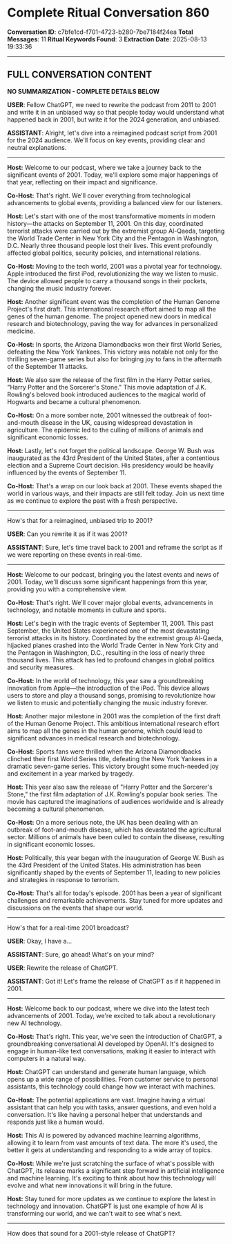 # Complete Ritual Conversation 860

**Conversation ID**: c7bfe1cd-f701-4723-b280-7be7184f24ea
**Total Messages**: 11
**Ritual Keywords Found**: 3
**Extraction Date**: 2025-08-13 19:33:36

---

## FULL CONVERSATION CONTENT

**NO SUMMARIZATION - COMPLETE DETAILS BELOW**

**USER**: Fellow ChatGPT, we need to rewrite the podcast from 2011 to 2001 and write it in an unbiased way so that people today would understand what happened back in 2001, but write it for the 2024 generation, and unbiased.

**ASSISTANT**: Alright, let's dive into a reimagined podcast script from 2001 for the 2024 audience. We'll focus on key events, providing clear and neutral explanations.

---

**Host:** Welcome to our podcast, where we take a journey back to the significant events of 2001. Today, we'll explore some major happenings of that year, reflecting on their impact and significance.

**Co-Host:** That's right. We'll cover everything from technological advancements to global events, providing a balanced view for our listeners.

**Host:** Let's start with one of the most transformative moments in modern history—the attacks on September 11, 2001. On this day, coordinated terrorist attacks were carried out by the extremist group Al-Qaeda, targeting the World Trade Center in New York City and the Pentagon in Washington, D.C. Nearly three thousand people lost their lives. This event profoundly affected global politics, security policies, and international relations.

**Co-Host:** Moving to the tech world, 2001 was a pivotal year for technology. Apple introduced the first iPod, revolutionizing the way we listen to music. The device allowed people to carry a thousand songs in their pockets, changing the music industry forever.

**Host:** Another significant event was the completion of the Human Genome Project's first draft. This international research effort aimed to map all the genes of the human genome. The project opened new doors in medical research and biotechnology, paving the way for advances in personalized medicine.

**Co-Host:** In sports, the Arizona Diamondbacks won their first World Series, defeating the New York Yankees. This victory was notable not only for the thrilling seven-game series but also for bringing joy to fans in the aftermath of the September 11 attacks.

**Host:** We also saw the release of the first film in the Harry Potter series, "Harry Potter and the Sorcerer's Stone." This movie adaptation of J.K. Rowling's beloved book introduced audiences to the magical world of Hogwarts and became a cultural phenomenon.

**Co-Host:** On a more somber note, 2001 witnessed the outbreak of foot-and-mouth disease in the UK, causing widespread devastation in agriculture. The epidemic led to the culling of millions of animals and significant economic losses.

**Host:** Lastly, let's not forget the political landscape. George W. Bush was inaugurated as the 43rd President of the United States, after a contentious election and a Supreme Court decision. His presidency would be heavily influenced by the events of September 11.

**Co-Host:** That's a wrap on our look back at 2001. These events shaped the world in various ways, and their impacts are still felt today. Join us next time as we continue to explore the past with a fresh perspective.

---

How's that for a reimagined, unbiased trip to 2001?

**USER**: Can you rewrite it as if it was 2001?

**ASSISTANT**: Sure, let's time travel back to 2001 and reframe the script as if we were reporting on these events in real-time.

---

**Host:** Welcome to our podcast, bringing you the latest events and news of 2001. Today, we'll discuss some significant happenings from this year, providing you with a comprehensive view.

**Co-Host:** That's right. We'll cover major global events, advancements in technology, and notable moments in culture and sports.

**Host:** Let's begin with the tragic events of September 11, 2001. This past September, the United States experienced one of the most devastating terrorist attacks in its history. Coordinated by the extremist group Al-Qaeda, hijacked planes crashed into the World Trade Center in New York City and the Pentagon in Washington, D.C., resulting in the loss of nearly three thousand lives. This attack has led to profound changes in global politics and security measures.

**Co-Host:** In the world of technology, this year saw a groundbreaking innovation from Apple—the introduction of the iPod. This device allows users to store and play a thousand songs, promising to revolutionize how we listen to music and potentially changing the music industry forever.

**Host:** Another major milestone in 2001 was the completion of the first draft of the Human Genome Project. This ambitious international research effort aims to map all the genes in the human genome, which could lead to significant advances in medical research and biotechnology.

**Co-Host:** Sports fans were thrilled when the Arizona Diamondbacks clinched their first World Series title, defeating the New York Yankees in a dramatic seven-game series. This victory brought some much-needed joy and excitement in a year marked by tragedy.

**Host:** This year also saw the release of "Harry Potter and the Sorcerer's Stone," the first film adaptation of J.K. Rowling's popular book series. The movie has captured the imaginations of audiences worldwide and is already becoming a cultural phenomenon.

**Co-Host:** On a more serious note, the UK has been dealing with an outbreak of foot-and-mouth disease, which has devastated the agricultural sector. Millions of animals have been culled to contain the disease, resulting in significant economic losses.

**Host:** Politically, this year began with the inauguration of George W. Bush as the 43rd President of the United States. His administration has been significantly shaped by the events of September 11, leading to new policies and strategies in response to terrorism.

**Co-Host:** That's all for today's episode. 2001 has been a year of significant challenges and remarkable achievements. Stay tuned for more updates and discussions on the events that shape our world.

---

How's that for a real-time 2001 broadcast?

**USER**: Okay, I have a...

**ASSISTANT**: Sure, go ahead! What's on your mind?

**USER**: Rewrite the release of ChatGPT.

**ASSISTANT**: Got it! Let's frame the release of ChatGPT as if it happened in 2001.

---

**Host:** Welcome back to our podcast, where we dive into the latest tech advancements of 2001. Today, we're excited to talk about a revolutionary new AI technology.

**Co-Host:** That's right. This year, we've seen the introduction of ChatGPT, a groundbreaking conversational AI developed by OpenAI. It's designed to engage in human-like text conversations, making it easier to interact with computers in a natural way.

**Host:** ChatGPT can understand and generate human language, which opens up a wide range of possibilities. From customer service to personal assistants, this technology could change how we interact with machines.

**Co-Host:** The potential applications are vast. Imagine having a virtual assistant that can help you with tasks, answer questions, and even hold a conversation. It's like having a personal helper that understands and responds just like a human would.

**Host:** This AI is powered by advanced machine learning algorithms, allowing it to learn from vast amounts of text data. The more it's used, the better it gets at understanding and responding to a wide array of topics.

**Co-Host:** While we're just scratching the surface of what's possible with ChatGPT, its release marks a significant step forward in artificial intelligence and machine learning. It's exciting to think about how this technology will evolve and what new innovations it will bring in the future.

**Host:** Stay tuned for more updates as we continue to explore the latest in technology and innovation. ChatGPT is just one example of how AI is transforming our world, and we can't wait to see what's next.

---

How does that sound for a 2001-style release of ChatGPT?
